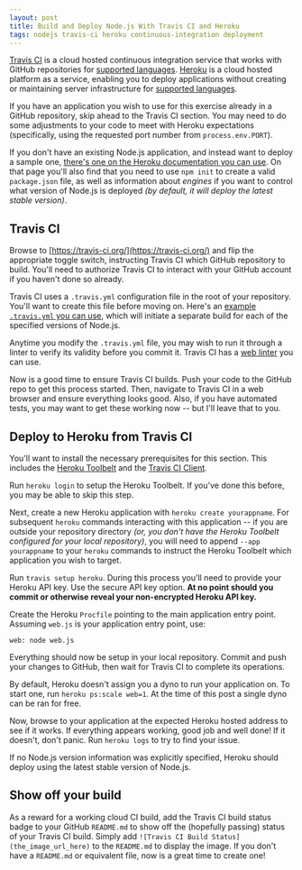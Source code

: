 ```yaml
---
layout: post
title: Build and Deploy Node.js With Travis CI and Heroku
tags: nodejs travis-ci heroku continuous-integration deployment
---
```


[Travis CI](https://travis-ci.org/) is a cloud hosted continuous integration service that works with GitHub repositories for [supported languages](http://docs.travis-ci.com/user/getting-started/#Travis-CI-Overview). [Heroku](https://www.heroku.com/) is a cloud hosted platform as a service, enabling you to deploy applications without creating or maintaining server infrastructure for [supported languages](https://devcenter.heroku.com/categories/language-support).

If you have an application you wish to use for this exercise already in a GitHub repository, skip ahead to the Travis CI section. You may need to do some adjustments to your code to meet with Heroku expectations (specifically, using the requested port number from `process.env.PORT`).

If you don't have an existing Node.js application, and instead want to deploy a sample one, [there's one on the Heroku documentation you can use](https://devcenter.heroku.com/articles/getting-started-with-nodejs-o#write-your-app). On that page you'll also find that you need to use `npm init` to create a valid `package.json` file, as well as information about *engines* if you want to control what version of Node.js is deployed *(by default, it will deploy the latest stable version)*.

## Travis CI

Browse to [https://travis-ci.org/](https://travis-ci.org/) and flip the appropriate toggle switch, instructing Travis CI which GitHub repository to build. You'll need to authorize Travis CI to interact with your GitHub account if you haven't done so already.

Travis CI uses a `.travis.yml` configuration file in the root of your repository. You'll want to create this file before moving on. Here's an [example `.travis.yml` you can use](http://docs.travis-ci.com/user/languages/javascript-with-nodejs/), which will initiate a separate build for each of the specified versions of Node.js.

Anytime you modify the `.travis.yml` file, you may wish to run it through a linter to verify its validity before you commit it. Travis CI has a [web linter](http://lint.travis-ci.org/) you can use.

Now is a good time to ensure Travis CI builds. Push your code to the GitHub repo to get this process started. Then, navigate to Travis CI in a web browser and ensure everything looks good. Also, if you have automated tests, you may want to get these working now -- but I'll leave that to you.

## Deploy to Heroku from Travis CI

You'll want to install the necessary prerequisites for this section. This includes the [Heroku Toolbelt](https://toolbelt.heroku.com/) and the [Travis CI Client](https://github.com/travis-ci/travis.rb#readme).

Run `heroku login` to setup the Heroku Toolbelt. If you've done this before, you may be able to skip this step.

Next, create a new Heroku application with `heroku create yourappname`. For subsequent `heroku` commands interacting with this application -- if you are outside your repository directory *(or, you don't have the Heroku Toolbelt configured for your local repository)*, you will need to append `--app yourappname` to your `heroku` commands to instruct the Heroku Toolbelt which application you wish to target.

Run `travis setup heroku`. During this process you'll need to provide your Heroku API key. Use the secure API key option. **At no point should you commit or otherwise reveal your non-encrypted Heroku API key.**

Create the Heroku `Procfile` pointing to the main application entry point. Assuming `web.js` is your application entry point, use:

```
web: node web.js
```

Everything should now be setup in your local repository. Commit and push your changes to GitHub, then wait for Travis CI to complete its operations.

By default, Heroku doesn't assign you a dyno to run your application on. To start one, run `heroku ps:scale web=1`. At the time of this post a single dyno can be ran for free.

Now, browse to your application at the expected Heroku hosted address to see if it works. If everything appears working, good job and well done! If it doesn't, don't panic. Run `heroku logs` to try to find your issue.

If no Node.js version information was explicitly specified, Heroku should deploy using the latest stable version of Node.js.

## Show off your build

As a reward for a working cloud CI build, add the Travis CI build status badge to your GitHub `README.md` to show off the (hopefully passing) status of your Travis CI build. Simply add `![Travis CI Build Status](the_image_url_here)` to the `README.md` to display the image. If you don't have a `README.md` or equivalent file, now is a great time to create one!
